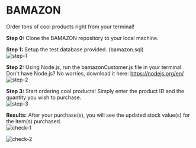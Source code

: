 # BAMAZON
Order tons of cool products right from your terminal!<br />

<b>Step 0:</b> Clone the BAMAZON repository to your local machine.<br>

<b>Step 1:</b> Setup the test database provided. (bamazon.sql)<br>
![step-1](https://user-images.githubusercontent.com/30301389/33510629-50b4b9c2-d6dc-11e7-96ee-9e8bca621700.png)<br>

<b>Step 2:</b> Using Node.js, run the bamazonCustomer.js file in your terminal.<br>
        Don't have Node.js? No worries, download it here: https://nodejs.org/en/<br>
![step-2](https://user-images.githubusercontent.com/30301389/33510632-62d61902-d6dc-11e7-8ff4-b2206b40f57f.png)<br>

<b>Step 3:</b> Start ordering cool products! Simply enter the product ID and the quantity you wish to purchase.<br>
![step-3](https://user-images.githubusercontent.com/30301389/33510634-67f3a9cc-d6dc-11e7-938e-712693a74b5c.png)<br>


<b>Results:</b> After your purchase(s), you will see the updated stock value(s) for the item(s) purchased.<br>
![check-1](https://user-images.githubusercontent.com/30301389/33510636-6b961f56-d6dc-11e7-9f6d-b7d1b0014b3b.png)<br>

![check-2](https://user-images.githubusercontent.com/30301389/33510638-6ec58dba-d6dc-11e7-9ff9-c25cd8f88033.png)<br>
